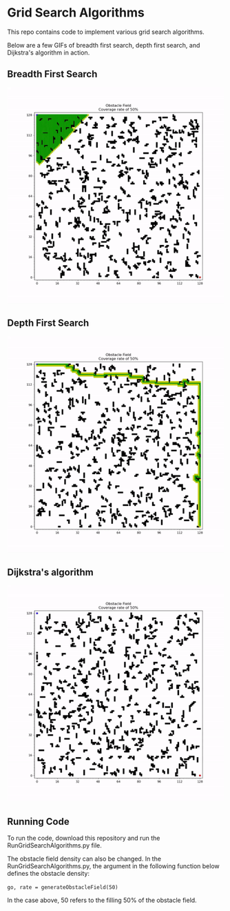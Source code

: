 # Grid Search Algorithms
This repo contains code to implement various grid search algorithms.

Below are a few GIFs of breadth first search, depth first search, and Dijkstra's algorithm in action. 

## Breadth First Search

![](./media/BFS.gif)

## Depth First Search

![](./media/DFS.gif)

## Dijkstra's algorithm

![](./media/Dijkstra.gif)

## Running Code

To run the code, download this repository and run the RunGridSearchAlgorithms.py file.

The obstacle field density can also be changed. In the RunGridSearchAlgorithms.py, the argument in the following function below defines the obstacle density:

`go, rate = generateObstacleField(50)`

In the case above, 50 refers to the filling 50% of the obstacle field. 